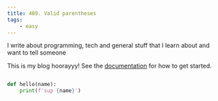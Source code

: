 ```yaml
---
title: 409. Valid parentheses
tags:
    - easy
---
```


I write about programming, tech and general stuff that I learn about and want to tell someone

This is my blog hoorayyy!
See the [documentation](https://quartz.jzhao.xyz) for how to get started.


```python

def hello(name):
    print(f'sup {name}')

```
